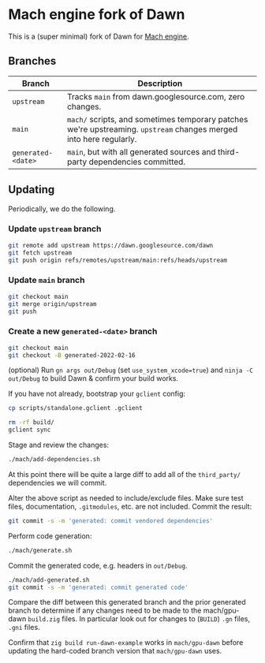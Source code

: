 # Mach engine fork of Dawn

This is a (super minimal) fork of Dawn for [Mach engine](https://github.com/hexops/mach).

## Branches

| Branch     | Description                                                                                                        |
|------------|--------------------------------------------------------------------------------------------------------------------|
| `upstream` | Tracks `main` from dawn.googlesource.com, zero changes.                                                            |
| `main`     | `mach/` scripts, and sometimes temporary patches we're upstreaming. `upstream` changes merged into here regularly. |
| `generated-<date>` | `main`, but with all generated sources and third-party dependencies committed.                             |

## Updating

Periodically, we do the following.

### Update `upstream` branch

```sh
git remote add upstream https://dawn.googlesource.com/dawn
git fetch upstream
git push origin refs/remotes/upstream/main:refs/heads/upstream
```

### Update `main` branch

```sh
git checkout main
git merge origin/upstream
git push
```

### Create a new `generated-<date>` branch

```sh
git checkout main
git checkout -B generated-2022-02-16
```

(optional) Run `gn args out/Debug` (set `use_system_xcode=true`) and `ninja -C out/Debug` to build Dawn & confirm your build works.

If you have not already, bootstrap your `gclient` config:

```sh
cp scripts/standalone.gclient .gclient
```

```sh
rm -rf build/
gclient sync
```

Stage and review the changes:

```sh
./mach/add-dependencies.sh
```

At this point there will be quite a large diff to add all of the `third_party/` dependencies we will commit.

Alter the above script as needed to include/exclude files. Make sure test files, documentation, `.gitmodules`, etc. are not included. Commit the result:

```sh
git commit -s -m 'generated: commit vendored dependencies'
```

Perform code generation:

```sh
./mach/generate.sh
```

Commit the generated code, e.g. headers in `out/Debug`.

```sh
./mach/add-generated.sh
git commit -s -m 'generated: commit generated code'
```

Compare the diff between this generated branch and the prior generated branch to determine if any changes need to be made to the mach/gpu-dawn `build.zig` files. In particular look out for changes to (`BUILD`) `.gn` files, `.gni` files.

Confirm that `zig build run-dawn-example` works in `mach/gpu-dawn` before updating the hard-coded branch version that `mach/gpu-dawn` uses.
